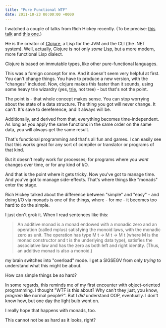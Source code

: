 ```yaml
---
title: "Pure Functional WTF"
date: 2011-10-23 00:00:00 +0000
---
```

I watched a couple of talks from Rich Hickey recently.
(To be precise: <a href="http://www.infoq.com/presentations/Are-We-There-Yet-Rich-Hickey">this talk</a>
and <a href="http://www.infoq.com/presentations/Simple-Made-Easy">this one</a>.)

He is the creator of <a href="http://clojure.org">Clojure</a>,
a Lisp for the JVM and the CLI (the .NET system).  Well, actually,
Clojure is not only *some* Lisp, but a more modern, more functional Lisp dialect.

Clojure is based on immutable types, like other pure-functional languages.

This was a foreign concept for me. And it doesn't seem very helpful at first.
You can't change things. You have to produce a new version, with the "changes"
included. Now, clojure makes this faster than it sounds, using some heavy
trie wizardry (yes, <a href="http://en.wikipedia.org/wiki/Trie">trie</a>,
not tree) - but that's not the point.

The point is - that whole concept makes sense. You can stop worrying about
the state of a data structure. The thing you got will never change. It can't.
It's save to dereference, and it always will be.

Additionally, and derived from that, everything becomes time-independent.
As long as you apply the same functions in the same order on the same data,
you will always get the same result.

That's functional programming and that's all fun and games. I can easily see
that this works great for any sort of compiler or translator or programs of
that kind.

But it doesn't really work for processes; for programs where you *want* changes
over time, or for any kind of I/O.

And that is the point where it gets tricky. Now you've got to manage time.
And you've got to manage side-effects.
That's where things like "monads" enter the stage. 

Rich Hickey talked about the difference between "simple" and "easy" - and
doing I/O via monads is one of the things, where - for me - it becomes
too hard to do the simple.

I just don't grok it. When I read sentences like this:

> An additive monad is a monad endowed with a monadic zero and an
> operation (called mplus) satisfying the monoid laws, with the monadic zero
> as unit. The operation has type M t -> M t -> M t (where M is the monad constructor
> and t is the underlying data type), satisfies the associative law and has the
> zero as both left and right identity. (Thus, an additive monad is also a monoid.)

my brain switches into "overload" mode. I get a SIGSEGV from only *trying* to
understand what this might be about.

How can simple things be so hard?

In some regards, this reminds me of my first encounter with object-oriented programming.
I thought "WTF is this about? Why can't they just, you know, *program* like
normal people?". But I *did* understand OOP, eventually.  I don't know how,
but one day the light bulb went on.

I really hope that happens with monads, too.

This cannot not be as hard as it looks, right?